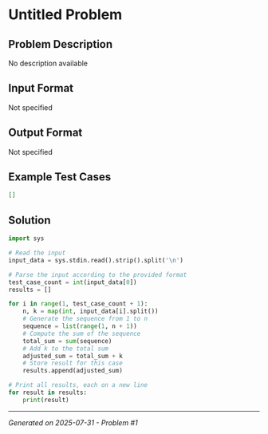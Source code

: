 # Untitled Problem

## Problem Description
No description available

## Input Format
Not specified

## Output Format
Not specified

## Example Test Cases
```json
[]
```

## Solution
```python
import sys

# Read the input
input_data = sys.stdin.read().strip().split('\n')

# Parse the input according to the provided format
test_case_count = int(input_data[0])
results = []

for i in range(1, test_case_count + 1):
    n, k = map(int, input_data[i].split())
    # Generate the sequence from 1 to n
    sequence = list(range(1, n + 1))
    # Compute the sum of the sequence
    total_sum = sum(sequence)
    # Add k to the total sum
    adjusted_sum = total_sum + k
    # Store result for this case
    results.append(adjusted_sum)

# Print all results, each on a new line
for result in results:
    print(result)
```

---
*Generated on 2025-07-31 - Problem #1*